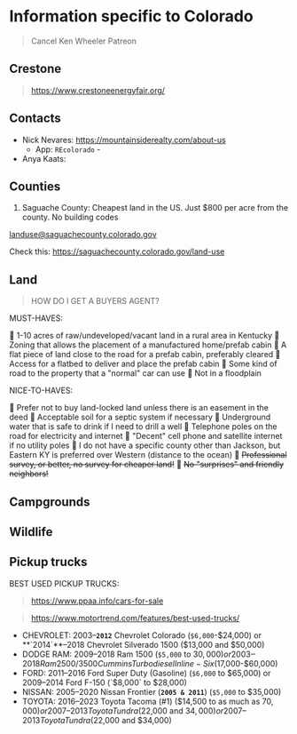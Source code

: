 # Information specific to Colorado

> Cancel Ken Wheeler Patreon

## Crestone

> https://www.crestoneenergyfair.org/

## Contacts

- Nick Nevares: https://mountainsiderealty.com/about-us
  - App: `REcolorado` -
- Anya Kaats:

## Counties

1. Saguache County: Cheapest land in the US. Just $800 per acre from the county. No building codes

landuse@saguachecounty.colorado.gov

Check this: https://saguachecounty.colorado.gov/land-use

## Land

> HOW DO I GET A BUYERS AGENT?

MUST-HAVES:

📌 1-10 acres of raw/undeveloped/vacant land in a rural area in Kentucky
📌 Zoning that allows the placement of a manufactured home/prefab cabin
📌 A flat piece of land close to the road for a prefab cabin, preferably cleared
📌 Access for a flatbed to deliver and place the prefab cabin
📌 Some kind of road to the property that a "normal" car can use
📌 Not in a floodplain

NICE-TO-HAVES:

📌 Prefer not to buy land-locked land unless there is an easement in the deed
📌 Acceptable soil for a septic system if necessary
📌 Underground water that is safe to drink if I need to drill a well
📌 Telephone poles on the road for electricity and internet
📌 "Decent" cell phone and satellite internet if no utility poles
📌 I do not have a specific county other than Jackson, but Eastern KY is preferred over Western (distance to the ocean)
📌 ~~Professional survey, or better, no survey for cheaper land!~~
📌 ~~No "surprises" and friendly neighbors!~~

## Campgrounds

## Wildlife

## Pickup trucks

BEST USED PICKUP TRUCKS:

> https://www.ppaa.info/cars-for-sale

> https://www.motortrend.com/features/best-used-trucks/

- CHEVROLET: 2003–**`2012`** Chevrolet Colorado (`$6,000`-$24,000) or **`2014`**–2018 Chevrolet Silverado 1500 ($13,000 and $50,000)
- DODGE RAM: 2009–2018 Ram 1500 (`$5,000` to $30,000) or 2003‒2018 Ram 2500/3500 Cummins Turbodiesel Inline-Six ($17,000-$60,000)
- FORD: 2011–2016 Ford Super Duty (Gasoline) (`$6,000` to $65,000) or 2009–2014 Ford F-150 (`$8,000` to $28,000)
- NISSAN: 2005–2020 Nissan Frontier (**`2005 & 2011`**) (`$5,000` to $35,000)
- TOYOTA: 2016–2023 Toyota Tacoma (#1) ($14,500 to as much as $70,000) or 2007–2013 Toyota Tundra ($22,000 and $34,000) or 2007–2013 Toyota Tundra ($22,000 and $34,000)
